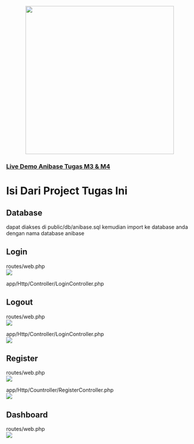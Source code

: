 <p align="center"><a href="https://anibase.000webhostapp.com" target="_blank"><img src="https://anibase.000webhostapp.com/img/anibase.png" width="400"></a></p>

### <a href="https://anibase.000webhostapp.com" target="_blank">Live Demo Anibase Tugas M3 & M4</a>

# Isi Dari Project Tugas Ini

## Database

dapat diakses di public/db/anibase.sql kemudian import ke database anda dengan nama database anibase

## Login

routes/web.php<br>
<img src="https://anibase.000webhostapp.com/img/login1.png">

app/Http/Controller/LoginController.php<br>


## Logout

routes/web.php<br>
<img src="https://anibase.000webhostapp.com/img/logout2.png">

app/Http/Controller/LoginController.php<br>
<img src="https://anibase.000webhostapp.com/img/logout1.png">

## Register

routes/web.php<br>
<img src="https://anibase.000webhostapp.com/img/register.png">

app/Http/Countroller/RegisterController.php<br>
<img src="https://anibase.000webhostapp.com/img/register2.png">

## Dashboard

routes/web.php<br>
<img src="https://anibase.000webhostapp.com/img/dashboard.png">
